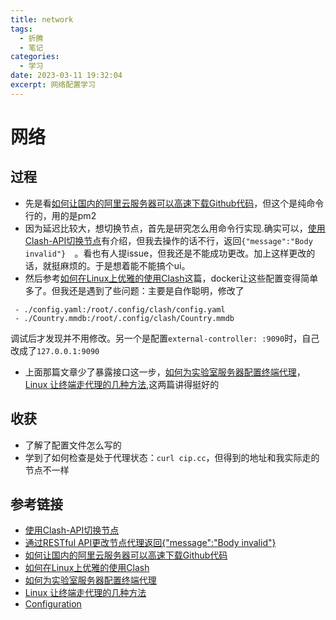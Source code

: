 ```yaml
---
title: network
tags:
  - 折腾
  - 笔记
categories:
  - 学习
date: 2023-03-11 19:32:04
excerpt: 网络配置学习
---
```

# 网络

## 过程
- 先是看[如何让国内的阿里云服务器可以高速下载Github代码](https://www.jianshu.com/p/53457e21fcd4)，但这个是纯命令行的，用的是pm2
- 因为延迟比较大，想切换节点，首先是研究怎么用命令行实现.确实可以，[使用Clash-API切换节点](https://sakronos.github.io/Note/2021/03/06/%E4%BD%BF%E7%94%A8Clash-APIj%E5%88%87%E6%8D%A2%E8%8A%82%E7%82%B9/)有介绍，但我去操作的话不行，返回`{"message":"Body invalid"}  `。看也有人提issue，但我还是不能成功更改。加上这样更改的话，就挺麻烦的。于是想着能不能搞个ui。
- 然后参考[如何在Linux上优雅的使用Clash](https://blog.zzsqwq.cn/posts/how-to-use-clash-on-linux/)这篇，docker让这些配置变得简单多了。但我还是遇到了些问题：主要是自作聪明，修改了
```
 - ./config.yaml:/root/.config/clash/config.yaml
 - ./Country.mmdb:/root/.config/clash/Country.mmdb
```
调试后才发现并不用修改。另一个是配置`external-controller: :9090`时，自己改成了`127.0.0.1:9090`
- 上面那篇文章少了暴露接口这一步，[如何为实验室服务器配置终端代理](https://juejin.cn/post/7054941050216906760)，[Linux 让终端走代理的几种方法](https://zhuanlan.zhihu.com/p/46973701),这两篇讲得挺好的

## 收获
- 了解了配置文件怎么写的
- 学到了如何检查是处于代理状态：`curl cip.cc`，但得到的地址和我实际走的节点不一样

## 参考链接
- [使用Clash-API切换节点](https://sakronos.github.io/Note/2021/03/06/%E4%BD%BF%E7%94%A8Clash-APIj%E5%88%87%E6%8D%A2%E8%8A%82%E7%82%B9/)
- [通过RESTful API更改节点代理返回{"message":"Body invalid"}](https://github.com/Dreamacro/clash/issues/659)
- [如何让国内的阿里云服务器可以高速下载Github代码](https://www.jianshu.com/p/53457e21fcd4)
- [如何在Linux上优雅的使用Clash](https://blog.zzsqwq.cn/posts/how-to-use-clash-on-linux/)
- [如何为实验室服务器配置终端代理](https://juejin.cn/post/7054941050216906760)
- [Linux 让终端走代理的几种方法](https://zhuanlan.zhihu.com/p/46973701)
- [Configuration](https://github.com/Dreamacro/clash/wiki/configuration)